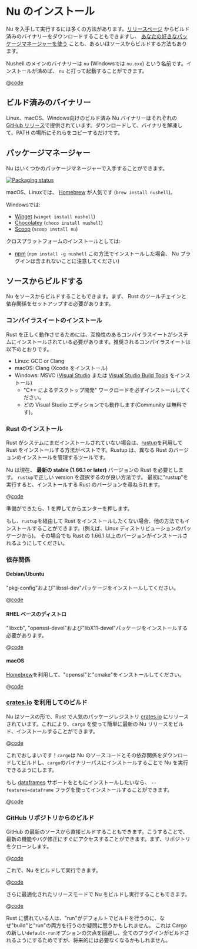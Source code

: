 # Nu のインストール

Nu を入手して実行するには多くの方法があります。[リリースページ](https://github.com/nushell/nushell/releases) からビルド済みのバイナリーをダウンロードすることもできますし、 [あなたの好きなパッケージマネージャーを使う](https://repology.org/project/nushell/versions) ことも、あるいはソースからビルドする方法もあります。

Nushell のメインのバイナリーは `nu` (Windowsでは `nu.exe`) という名前です。インストールが済めば、 `nu` と打って起動することができます。

@[code](@snippets/installation/run_nu.sh)

## ビルド済みのバイナリー

Linux、macOS、Windows向けのビルド済み Nu バイナリーはそれぞれの[GitHub リリース](https://github.com/nushell/nushell/releases)で提供されています。ダウンロードして、バイナリを解凍して、PATH の場所にそれらをコピーするだけです。

## パッケージマネージャー

Nu はいくつかのパッケージマネージャーで入手することができます。

[![Packaging status](https://repology.org/badge/vertical-allrepos/nushell.svg)](https://repology.org/project/nushell/versions)

macOS、Linuxでは、 [Homebrew](https://brew.sh/) が人気です (`brew install nushell`)。

Windowsでは:

- [Winget](https://docs.microsoft.com/en-us/windows/package-manager/winget/) (`winget install nushell`)
- [Chocolatey](https://chocolatey.org/) (`choco install nushell`)
- [Scoop](https://scoop.sh/) (`scoop install nu`)

クロスプラットフォームのインストールとしては:

- [npm](https://www.npmjs.com/) (`npm install -g nushell` この方法でインストールした場合、 Nu プラグインは含まれないことに注意してください)

## ソースからビルドする

Nu をソースからビルドすることもできます。まず、 Rust のツールチェインと依存関係をセットアップする必要があります。

### コンパイラスイートのインストール

Rust を正しく動作させるためには、互換性のあるコンパイラスイートがシステムにインストールされている必要があります。推奨されるコンパイラスイートは以下のとおりです。

- Linux: GCC or Clang
- macOS: Clang (Xcode をインストール)
- Windows: MSVC ([Visual Studio](https://visualstudio.microsoft.com/vs/community/) または [Visual Studio Build Tools](https://visualstudio.microsoft.com/downloads/#build-tools-for-visual-studio-2022) をインストール)
  - "C++ によるデスクトップ開発" ワークロードを必ずインストールしてください。
  - どの Visual Studio エディションでも動作します(Community は無料です)。

### Rust のインストール

Rust がシステムにまだインストールされていない場合は、[rustup](https://rustup.rs/)を利用して Rust をインストールする方法がベストです。Rustup は、異なる Rust のバージョンのインストールを管理するツールです。

Nu は現在、 **最新の stable (1.66.1 or later)** バージョンの Rust を必要とします。
`rustup`で正しい version を選択するのが良い方法です。
最初に"rustup"を実行すると、インストールする Rust のバージョンを尋ねられます。

@[code](@snippets/installation/rustup_choose_rust_version.sh)

準備ができたら、1 を押してからエンターを押します。

もし、`rustup`を経由して Rust をインストールしたくない場合、他の方法でもインストールすることができます。(例えば、Linux ディストリビューションのパッケージから)。
その場合でも Rust の 1.66.1 以上のバージョンがインストールされるようにしてください。

### 依存関係

#### Debian/Ubuntu

"pkg-config"および"libssl-dev"パッケージをインストールしてください。

@[code](@snippets/installation/install_pkg_config_libssl_dev.sh)

#### RHEL ベースのディストロ

"libxcb", "openssl-devel"および"libX11-devel"パッケージをインストールする必要があります。

@[code](@snippets/installation/install_rhel_dependencies.sh)

#### macOS

[Homebrew](https://brew.sh/)を利用して、"openssl"と"cmake"をインストールしてください。

@[code](@snippets/installation/macos_deps.sh)

### [crates.io](https://crates.io) を利用してのビルド

Nu はソースの形で、Rust で人気のパッケージレジストリ [crates.io](https://crates.io/) にリリースされています。これにより、`cargo` を使って簡単に最新の Nu リリースをビルド、インストールすることができます。

@[code](@snippets/installation/cargo_install_nu.sh)

これでおしまいです！`cargo`は Nu のソースコードとその依存関係をダウンロードしてビルドし、`cargo`のバイナリーパスにインストールすることで Nu を実行できるようにします。

もし [dataframes](book/dataframes.md) サポートをともにインストールしたいなら、 `--features=dataframe` フラグを使ってインストールすることができます。

@[code](@snippets/installation/cargo_install_nu_more_features.sh)

### GitHub リポジトリからのビルド

GitHub の最新のソースから直接ビルドすることもできます。こうすることで、最新の機能やバグ修正にすぐにアクセスすることができます。まず、リポジトリをクローンします。

@[code](@snippets/installation/git_clone_nu.sh)

これで、Nu をビルドして実行できます。

@[code](@snippets/installation/build_nu_from_source.sh)

さらに最適化されたリリースモードで Nu をビルドし実行することもできます。

@[code](@snippets/installation/build_nu_from_source_release.sh)

Rust に慣れている人は、"run"がデフォルトでビルドを行うのに、なぜ"build"と"run"の両方を行うのか疑問に思うかもしれません。
これは Cargo の新しい`default-run`オプションの欠点を回避し、全てのプラグインがビルドされるようにするためですが、将来的には必要なくなるかもしれません。
